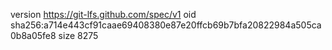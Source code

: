 version https://git-lfs.github.com/spec/v1
oid sha256:a714e443cf91caae69408380e87e20ffcb69b7bfa20822984a505ca0b8a05fe8
size 8275
